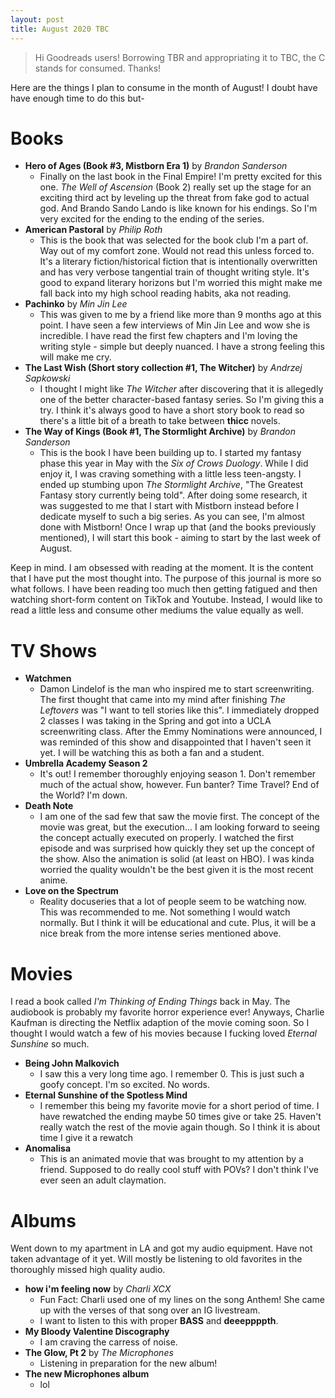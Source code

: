 ```yaml
---
layout: post
title: August 2020 TBC
---
```


> Hi Goodreads users! Borrowing TBR and appropriating it to TBC, the C stands for consumed. Thanks!

Here are the things I plan to consume in the month of August! I doubt have have enough time to do this but-

# Books
- **Hero of Ages (Book #3, Mistborn Era 1)** by *Brandon Sanderson*
    - Finally on the last book in the Final Empire! I'm pretty excited for this one. *The Well of Ascension* (Book 2) really set up the stage for an exciting third act by leveling up the threat from fake god to actual god. And Brando Sando Lando is like known for his endings. So I'm very excited for the ending to the ending of the series. 
- **American Pastoral** by *Philip Roth*
    - This is the book that was selected for the book club I'm a part of. Way out of my comfort zone. Would not read this unless forced to. It's a literary fiction/historical fiction that is intentionally overwritten and has very verbose tangential train of thought writing style. It's good to expand literary horizons but I'm worried this might make me fall back into my high school reading habits, aka not reading. 
- **Pachinko** by *Min Jin Lee*
    - This was given to me by a friend like more than 9 months ago at this point. I have seen a few interviews of Min Jin Lee and wow she is incredible. I have read the first few chapters and I'm loving the writing style - simple but deeply nuanced. I have a strong feeling this will make me cry. 
- **The Last Wish (Short story collection #1, The Witcher)** by *Andrzej Sapkowski*
    - I thought I might like *The Witcher* after discovering that it is allegedly one of the better character-based fantasy series. So I'm giving this a try. I think it's always good to have a short story book to read so there's a little bit of a breath to take between **thicc** novels.
- **The Way of Kings (Book #1, The Stormlight Archive)** by *Brandon Sanderson*
    - This is the book I have been building up to. I started my fantasy phase this year in May with the *Six of Crows Duology*. While I did enjoy it, I was craving something with a little less teen-angsty. I ended up stumbing upon *The Stormlight Archive*, "The Greatest Fantasy story currently being told". After doing some research, it was suggested to me that I start with Mistborn instead before I dedicate myself to such a big series. As you can see, I'm almost done with Mistborn! Once I wrap up that (and the books previously mentioned), I will start this book - aiming to start by the last week of August. 

Keep in mind. I am obsessed with reading at the moment. It is the content that I have put the most thought into. The purpose of this journal is more so what follows. I have been reading too much then getting fatigued and then watching short-form content on TikTok and Youtube. Instead, I would like to read a little less and consume other mediums the value equally as well. 

# TV Shows

- **Watchmen**
    - Damon Lindelof is the man who inspired me to start screenwriting. The first thought that came into my mind after finishing *The Leftovers* was "I want to tell stories like this". I immediately dropped 2 classes I was taking in the Spring and got into a UCLA screenwriting class. After the Emmy Nominations were announced, I was reminded of this show and disappointed that I haven't seen it yet. I will be watching this as both a fan and a student. 
- **Umbrella Academy Season 2**
    - It's out! I remember thoroughly enjoying season 1. Don't remember much of the actual show, however. Fun banter? Time Travel? End of the World? I'm down.
- **Death Note**
    - I am one of the sad few that saw the movie first. The concept of the movie was great, but the execution... I am looking forward to seeing the concept actually executed on properly. I watched the first episode and was surprised how quickly they set up the concept of the show. Also the animation is solid (at least on HBO). I was kinda worried the quality wouldn't be the best given it is the most recent anime. 
- **Love on the Spectrum**
    - Reality docuseries that a lot of people seem to be watching now. This was recommended to me. Not something I would watch normally. But I think it will be educational and cute. Plus, it will be a nice break from the more intense series mentioned above. 

# Movies

I read a book called *I'm Thinking of Ending Things* back in May. The audiobook is probably my favorite horror experience ever! Anyways, Charlie Kaufman is directing the Netflix adaption of the movie coming soon. So I thought I would watch a few of his movies because I fucking loved *Eternal Sunshine* so much. 

- **Being John Malkovich** 
    - I saw this a very long time ago. I remember 0. This is just such a goofy concept. I'm so excited. No words.
- **Eternal Sunshine of the Spotless Mind**
    - I remember this being my favorite movie for a short period of time. I have rewatched the ending maybe 50 times give or take 25. Haven't really watch the rest of the movie again though. So I think it is about time I give it a rewatch
- **Anomalisa**
    - This is an animated movie that was brought to my attention by a friend. Supposed to do really cool stuff with POVs? I don't think I've ever seen an adult claymation.

# Albums
Went down to my apartment in LA and got my audio equipment. Have not taken advantage of it yet. Will mostly be listening to old favorites in the thoroughly missed high quality audio.

- **how i'm feeling now** by *Charli XCX*
    - Fun Fact: Charli used one of my lines on the song Anthem! She came up with the verses of that song over an IG livestream.
    - I want to listen to this with proper **BASS** and **deeeppppth**.
- **My Bloody Valentine Discography**
    - I am craving the carress of noise.
- **The Glow, Pt 2** by *The Microphones*
    - Listening in preparation for the new album!
- **The new Microphones album** 
    - lol





